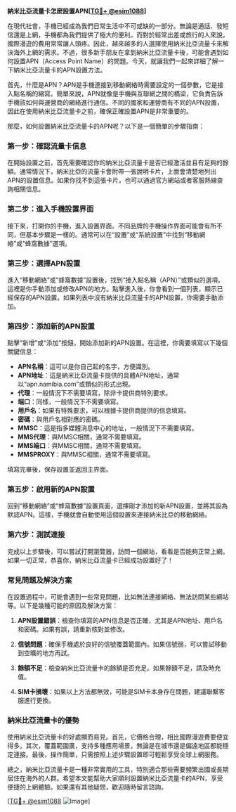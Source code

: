 **納米比亞流量卡怎麽設置APN[[TG💪+ @esim1088](https://t.me/s/esim1088)]**

在現代社會，手機已經成為我們日常生活中不可或缺的一部分。無論是通話、發短信還是上網，手機都為我們提供了極大的便利。而對於經常出差或旅行的人來說，國際漫遊的費用常常讓人頭疼。因此，越來越多的人選擇使用納米比亞流量卡來解決海外上網的需求。不過，很多新手朋友在拿到納米比亞流量卡後，可能會遇到如何設置APN（Access Point Name）的問題。今天，就讓我們一起來詳細了解一下納米比亞流量卡的APN設置方法。

首先，什麼是APN？APN是手機連接到移動網絡時需要設定的一個參數，它是接入點名稱的縮寫。簡單來說，APN就像是手機與互聯網之間的橋梁，它負責告訴手機該如何與運營商的網絡進行通信。不同的國家和運營商有不同的APN設置，因此在使用納米比亞流量卡之前，確保正確設置APN是非常重要的。

那麼，如何設置納米比亞流量卡的APN呢？以下是一個簡單的步驟指南：

### 第一步：確認流量卡信息

在開始設置之前，首先需要確認你的納米比亞流量卡是否已經激活並且有足夠的餘額。通常情況下，納米比亞的流量卡會附帶一張說明卡片，上面會清楚地列出APN的設置信息。如果你找不到這張卡片，也可以通過官方網站或者客服熱線查詢相關信息。

### 第二步：進入手機設置界面

接下來，打開你的手機，進入設置界面。不同品牌的手機操作界面可能會有所不同，但基本步驟是一樣的。通常可以在“設置”或“系統設置”中找到“移動網絡”或“蜂窩數據”選項。

### 第三步：選擇APN設置

進入“移動網絡”或“蜂窩數據”設置後，找到“接入點名稱（APN）”或類似的選項。這裡是你手動添加或修改APN的地方。點擊進入後，你會看到一個列表，顯示已經保存的APN設置。如果列表中沒有納米比亞流量卡的APN設置，你需要手動添加。

### 第四步：添加新的APN設置

點擊“新增”或“添加”按鈕，開始添加新的APN設置。在這裡，你需要填寫以下幾個關鍵信息：

- **APN名稱**：這可以是你自己起的名字，方便識別。
- **APN地址**：這是納米比亞流量卡提供的具體APN地址，通常以“apn.namibia.com”或類似的形式出現。
- **代理**：一般情況下不需要填寫，除非卡提供商特別要求。
- **端口**：同樣，一般情況下不需要填寫。
- **用戶名**：如果有特殊要求，可以根據卡提供商提供的信息填寫。
- **密碼**：與用戶名相對應的密碼。
- **MMSC**：這是指多媒體消息中心的地址，一般情況下不需要填寫。
- **MMS代理**：與MMSC相關，通常不需要填寫。
- **MMS端口**：與MMSC相關，通常不需要填寫。
- **MMSPROXY**：與MMSC相關，通常不需要填寫。

填寫完畢後，保存設置並返回主界面。

### 第五步：啟用新的APN設置

回到“移動網絡”或“蜂窩數據”設置頁面，選擇剛才添加的新APN設置，並將其設為默認APN。這樣，手機就會自動使用這個設置來連接納米比亞的移動網絡。

### 第六步：測試連接

完成以上步驟後，可以嘗試打開瀏覽器，訪問一個網站，看看是否能夠正常上網。如果一切正常，恭喜你，納米比亞流量卡已經成功設置好了！

### 常見問題及解決方案

在設置過程中，可能會遇到一些常見問題，比如無法連接網絡、無法訪問某些網站等。以下是幾種可能的原因及解決方案：

1. **APN設置錯誤**：檢查你填寫的APN信息是否正確，尤其是APN地址、用戶名和密碼。如果有誤，請重新核對並修改。

2. **信號問題**：確保手機處於良好的信號覆蓋範圍內。如果信號弱，可以嘗試移動到空曠的地方再試。

3. **餘額不足**：檢查納米比亞流量卡的餘額是否充足。如果餘額不足，請及時充值。

4. **SIM卡損壞**：如果以上方法都無效，可能是SIM卡本身存在問題，建議聯繫客服進行更換。

### 納米比亞流量卡的優勢

使用納米比亞流量卡的好處顯而易見。首先，它價格合理，相比國際漫遊費要便宜得多。其次，覆蓋範圍廣，支持多種應用場景，無論是在城市還是偏遠地區都能穩定連接。最後，操作簡單，只需按照上述步驟設置即可輕鬆享受全球上網服務。

總之，納米比亞流量卡是一種非常實用的工具，特別適合那些需要頻繁出國或長期居住在海外的人群。希望本文能幫助大家順利設置納米比亞流量卡的APN，享受便捷的上網體驗。如果還有其他疑問，歡迎隨時留言諮詢。

[[TG💪+ @esim1088](https://t.me/s/esim1088) ![Image](https://i.postimg.cc/4NQfJmqS/Snipaste-2025-05-13-00-14-12.png)]
